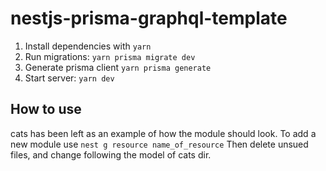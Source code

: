 # nestjs-prisma-graphql-template

1. Install dependencies with `yarn`
2. Run migrations:
   `yarn prisma migrate dev`
3. Generate prisma client
   `yarn prisma generate`
4. Start server:
   `yarn dev`

## How to use
cats has been left as an example of how the module should look.
To add a new module use `nest g resource name_of_resource`
Then delete unsued files, and change following the model of cats dir.
